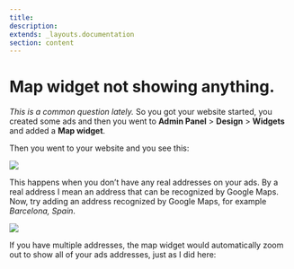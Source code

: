 ```yaml
---
title:
description:
extends: _layouts.documentation
section: content
---
```


# Map widget not showing anything.

*This is a common question lately.*
So you got your website started, you created some ads and then you went to  **Admin Panel**  >  **Design**  >  **Widgets**  and added a **Map widget**.

Then you went to your website and you see this:

![](/assets/images/map%20widgetnew.png)

This happens when you don’t have any real addresses on your ads. By a real address I mean an address that can be recognized by Google Maps. Now, try adding an address recognized by Google Maps, for example  _Barcelona, Spain_.

![](/assets/images/map%20widget1.png)

If you have multiple addresses, the map widget would automatically zoom out to show all of your ads addresses, just as I did here:



